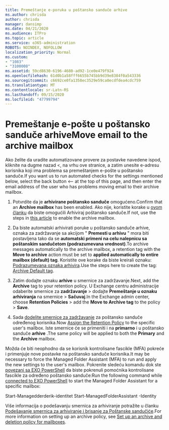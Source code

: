 ```yaml
---
title: Premeštanje e-poruka u poštansko sanduče arhive
ms.author: chrisda
author: chrisda
manager: dansimp
ms.date: 04/21/2020
ms.audience: ITPro
ms.topic: article
ms.service: o365-administration
ROBOTS: NOINDEX, NOFOLLOW
localization_priority: Normal
ms.custom:
- "1083"
- "3100008"
ms.assetid: 59cd8630-6196-4680-ad92-1ce0e479f924
ms.openlocfilehash: 61d0b1a58fff6655b745bb9d39e8384f0a543336
ms.sourcegitcommit: c6692ce0fa1358ec3529e59ca0ecdfdea4cdc759
ms.translationtype: MT
ms.contentlocale: sr-Latn-RS
ms.lasthandoff: 09/15/2020
ms.locfileid: "47799794"
---
```

# <a name="move-email-to-the-archive-mailbox"></a><span data-ttu-id="bc862-102">Premeštanje e-pošte u poštansko sanduče arhive</span><span class="sxs-lookup"><span data-stu-id="bc862-102">Move email to the archive mailbox</span></span>

<span data-ttu-id="bc862-103">Ako želite da uradite automatizovane provere za postavke navedene ispod, kliknite na dugme nazad <, na vrhu ove stranice, a zatim unesite e-adresu korisnika koji ima problema sa premeštanjem e-pošte u poštansko sanduče.</span><span class="sxs-lookup"><span data-stu-id="bc862-103">If you want us to run automated checks for the settings mentioned below, select the back button <-- at the top of this page, and then enter the email address of the user who has problems moving email to their archive mailbox.</span></span>

1. <span data-ttu-id="bc862-104">Potvrdite da je **arhivirane poštansko sanduče** omogućeno.</span><span class="sxs-lookup"><span data-stu-id="bc862-104">Confirm that an **Archive mailbox** has been enabled.</span></span> <span data-ttu-id="bc862-105">Ako nije, koristite korake u [ovom članku](https://docs.microsoft.com/microsoft-365/compliance/enable-archive-mailboxes) da biste omogućili Arhiviraj poštansko sanduče.</span><span class="sxs-lookup"><span data-stu-id="bc862-105">If not, use the steps in [this article](https://docs.microsoft.com/microsoft-365/compliance/enable-archive-mailboxes) to enable the archive mailbox.</span></span>

2. <span data-ttu-id="bc862-106">Da biste automatski arhivirati poruke u poštansko sanduče arhive, oznaka za zadržavanje sa akcijom " **Premesti u arhivu** " mora biti postavljena tako da se **automatski primeni na celu nalepnicu sa poštanskim sandučetom (podrazumevana vrednost)**.</span><span class="sxs-lookup"><span data-stu-id="bc862-106">To archive messages automatically to the archive mailbox, a retention tag with the **Move to archive** action must be set to **applied automatically to entire mailbox (default) tag**.</span></span> <span data-ttu-id="bc862-107">Koristite ove korake da biste kreirali oznaku: [Podrazumevana oznaka arhivira](https://docs.microsoft.com/microsoft-365/compliance/set-up-an-archive-and-deletion-policy-for-mailboxes#create-a-custom-archive-default-policy-tag).</span><span class="sxs-lookup"><span data-stu-id="bc862-107">Use the steps here to create the tag: [Archive Default tag](https://docs.microsoft.com/microsoft-365/compliance/set-up-an-archive-and-deletion-policy-for-mailboxes#create-a-custom-archive-default-policy-tag).</span></span>

3. <span data-ttu-id="bc862-108">Zatim dodajte oznaku **arhive** u smernice za zadržavanje.</span><span class="sxs-lookup"><span data-stu-id="bc862-108">Next, add the **Archive** tag to your retention policy.</span></span> <span data-ttu-id="bc862-109">U Exchange centru administracije odaberite smernice za **zadržavanje** > dodajte **Premeštanje u oznaku arhiviranja** na smernice > **Sačuvaj**.</span><span class="sxs-lookup"><span data-stu-id="bc862-109">In the Exchange admin center, choose **Retention Policies** > add the **Move to Archive tag** to the policy > **Save**.</span></span>

4. <span data-ttu-id="bc862-110">Sada [dodelite smernice za zadržavanje](https://docs.microsoft.com/exchange/security-and-compliance/messaging-records-management/apply-retention-policy) za poštansko sanduče određenog korisnika.</span><span class="sxs-lookup"><span data-stu-id="bc862-110">Now [Assign the Retention Policy](https://docs.microsoft.com/exchange/security-and-compliance/messaging-records-management/apply-retention-policy) to the specific user's mailbox.</span></span> <span data-ttu-id="bc862-111">Iste smernice će se primeniti i na **primarno** i u poštansko sanduče **arhive** .</span><span class="sxs-lookup"><span data-stu-id="bc862-111">The same policy will be applied to both the **Primary** and the **Archive** mailbox.</span></span>

<span data-ttu-id="bc862-112">Možda će biti neophodno da se korisnik kontrolisane fascikle (MFA) pokreće i primenjuje nove postavke na poštansko sanduče korisnika.</span><span class="sxs-lookup"><span data-stu-id="bc862-112">It may be necessary to force the Managed Folder Assistant (MFA) to run and apply the new settings to the user's mailbox.</span></span> <span data-ttu-id="bc862-113">Pokrenite sledeću komandu dok ste [povezani sa EXO PowerShell](https://docs.microsoft.com/powershell/exchange/exchange-online/connect-to-exchange-online-powershell/connect-to-exchange-online-powershell?view=exchange-ps) da biste pokrenuli pomoćnika kontrolisane fascikle za određeno poštansko sanduče:</span><span class="sxs-lookup"><span data-stu-id="bc862-113">Run the following command while [connected to EXO PowerShell](https://docs.microsoft.com/powershell/exchange/exchange-online/connect-to-exchange-online-powershell/connect-to-exchange-online-powershell?view=exchange-ps) to start the Managed Folder Assistant for a specific mailbox:</span></span>
  
<span data-ttu-id="bc862-114">Start-Managedderderik-identitet <name of the mailbox></span><span class="sxs-lookup"><span data-stu-id="bc862-114">Start-ManagedFolderAssistant -Identity <name of the mailbox></span></span>

<span data-ttu-id="bc862-115">Više informacija o podešavanju smernica za arhiviranje potražite u članku [Podešavanje smernica za arhiviranje i brisanje za Poštanske sandučiće](https://docs.microsoft.com/microsoft-365/compliance/set-up-an-archive-and-deletion-policy-for-mailboxes#step-1-enable-archive-mailboxes-for-users).</span><span class="sxs-lookup"><span data-stu-id="bc862-115">For more information on setting up an archive policy, see [Set up an archive and deletion policy for mailboxes](https://docs.microsoft.com/microsoft-365/compliance/set-up-an-archive-and-deletion-policy-for-mailboxes#step-1-enable-archive-mailboxes-for-users).</span></span>
  